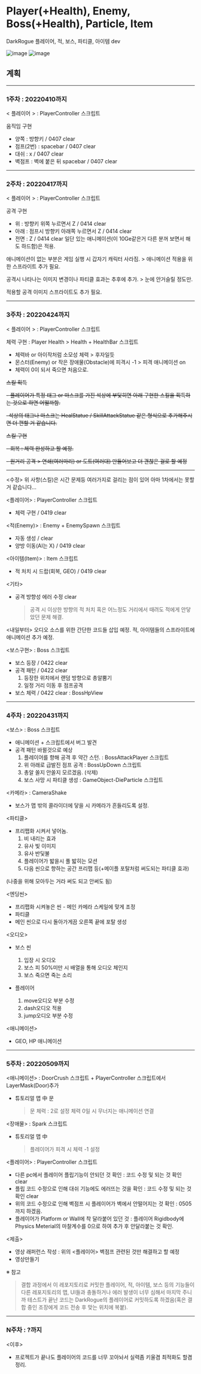 # Player(+Health), Enemy, Boss(+Health), Particle, Item
 DarkRogue 플레이어, 적, 보스, 파티클, 아이템 dev
 
![image](https://user-images.githubusercontent.com/86696817/165899767-07db7e92-1230-4c3e-9dd5-45feaa03a76d.png)
![image](https://user-images.githubusercontent.com/86696817/165899864-477d2d21-8072-42a6-9691-885af19682bb.png)



## 계획 
-----------------------------------------------------------------------------------------------------

### 1주차 : 20220410까지

< 플레이어 > : PlayerController 스크립트

움직임 구현
- 양쪽 : 방향키 / 0407 clear
- 점프(2번) : spacebar / 0407 clear
- 대쉬 : x / 0407 clear
- 벽점프 : 벽에 붙은 뒤 spacebar / 0407 clear

-----------------------------------------------------------------------------------------------------
### 2주차 : 20220417까지

< 플레이어 > : PlayerController 스크립트

공격 구현
 - 위 : 방향키 위쪽 누르면서 Z / 0414 clear
 - 아래 : 점프시 방향키 아래쪽 누르면서 Z / 0414 clear
 - 전면 : Z / 0414 clear
일단 있는 애니메이션(이 10Ge같은거 다른 분꺼 보면서 해도 하드함)은 적용.

애니메이션이 없는 부분은 게임 실행 시 갑자기 캐릭터 사라짐. > 애니메이션 적용을 위한 스프라이트 추가 필요.

공격시 나타나는 이미지 변경이나 파티클 효과는 추후에 추가. > 눈에 안거슬릴 정도만.

적용할 공격 이미지 스프라이트도 추가 필요.

-----------------------------------------------------------------------------------------------------
### 3주차 : 20220424까지

< 플레이어 > : PlayerController 스크립트

체력 구현 : Player Health > Health + HealthBar 스크립트
 - 체력바 or 아이작처럼 소모성 체력 > 후자일듯
 - 몬스터(Enemy) or 작은 장애물(Obstacle)에 피격시 -1 > 피격 애니메이션 on
 - 체력이 0이 되서 죽으면 처음으로.

~~스킬 획득~~

 ~~- 플레이어가 특정 태그 or 마스크를 가진 석상에 부딫히면 아래 구현한 스킬을 획득하는 것으로 하면 어떨까함.~~
 
 ~~-석상의 태그나 마스크는 HealStatue / SkillAttackStatue 같은 형식으로 추가해주시면 더 편할 거 같습니다.~~

~~스킬 구현~~

~~- 회복 : 체력 완성하고 할 예정.~~

~~- 원거리 공격 > 연쇄(여러마리) or 도트(여러대) 만들어보고 더 괜찮은 걸로 할 예정~~
 
-----------------------------------------------------------------------------------------------------
<수정> 위 사항(스킬)은 시간 문제등 여러가지로 걸리는 점이 있어 아마 1차에서는 못할 거 같습니다...

<플레이어> : PlayerController 스크립트
- 체력 구현 / 0419 clear

<적(Enemy)> : Enemy + EnemySpawn 스크립트
- 자동 생성 / clear
- 양방 이동(AI는 X) / 0419 clear

<아이템(Item)> : Item 스크립트
- 적 처치 시 드랍(회복, GEO) / 0419 clear

<기타>
- 공격 방향성 에러 수정 clear
   > 공격 시 이상한 방향의 적 처치 혹은 어느정도 거리에서 때려도 적에게 안닿았던 문제 해결.

<내일부터>
오디오 소스를 위한 간단한 코드들 삽입 예정.
적, 아이템들의 스프라이트에 애니메이션 추가 예정.

<보스구현> : Boss 스크립트
- 보스 등장 / 0422 clear
- 공격 패턴 / 0422 clear
  1. 등장한 위치에서 랜덤 방향으로 총알뿜기
  2. 일정 거리 이동 후 점프공격
- 보스 체력 / 0422 clear : BossHpView

-----------------------------------------------------------------------------------------------------
### 4주차 : 20220431까지

<보스> : Boss 스크립트
- 애니메이션 + 스크립트에서 버그 발견
- 공격 패턴 바뀔것으로 예상
  1. 플레이어를 향해 공격 후 약간 스턴. : BossAttackPlayer 스크립트
  2. 위 아래로 급발진 점프 공격 : BossUpDown 스크립트
  3. 총알 쏠지 안쏠지 모르겠음. (삭제)
  4. 보스 사망 시 파티클 생성 : GameObject-DieParticle 스크립트

<카메라> : CameraShake
- 보스가 맵 밖의 콜라이더에 닿을 시 카메라가 흔들리도록 설정.

<파티클> 
- 프리팹화 시켜서 넣어놈.
  1. 비 내리는 효과
  2. 유사 빛 이미지
  3. 유사 반딫불
  4. 플레이어가 밟을시 풀 밟히는 모션
  5. 다음 씬으로 향하는 공간 프리팹 등(+메이플 포탈처럼 써도되는 파티클 효과) 

(나중을 위해 모아두는 거라 써도 되고 안써도 됨)

<엔딩씬>
- 프리팹화 시켜놓은 씬 - 메인 카메라 스케일에 맞게 조정
- 파티클
- 메인 씬으로 다시 돌아가게끔 오른쪽 끝에 포탈 생성

<오디오>
- 보스 씬
  1. 입장 시 오디오
  2. 보스 피 50%미만 시 배열을 통해 오디오 체인지
  3. 보스 죽으면 죽는 소리

- 플레이어
  1. move오디오 부분 수정
  2. dash오디오 적용
  3. jump오디오 부분 수정

<애니메이션>
- GEO, HP 애니메이션 

-----------------------------------------------------------------------------------------------------
### 5주차 : 20220509까지
<애니메이션> : DoorCrush 스크립트 + PlayerController 스크립트에서 LayerMask(Door)추가
- 튜토리얼 맵 中 문
  > 문 체력 : 2로 설정
  > 체력 0일 시 무너지는 애니메이션 연결

<장애물> : Spark 스크립트
- 튜토리얼 맵 中 
  > 플레이어가 피격 시 체력 -1 설정 

<플레이어> : PlayerController 스크립트
- 다른 pc에서 플레이어 플립기능이 안되던 것 확인 : 코드 수정 및 되는 것 확인 clear
- 플립 코드 수정으로 인해 대쉬 기능에도 에러뜨는 것을 확인 : 코드 수정 및 되는 것 확인 clear
- 위의 코드 수정으로 인해 벽점프 시 플레이어가 벽에서 안떨어지는 것 확인 : 0505까지 하겠음.
- 플레이어가 Platform or Wall에 착 달라붙어 있던 것 : 플레이어 Rigidbody에 Physics Meterial의 마찰계수를 0으로 하여 추가 후 안달라붙는 것 확인.


<제출>
- 영상 래퍼런스 작성 : 위의 <플레이어> 벽점프 관련된 것만 해결하고 할 예정
- 영상만들기

※ 참고
> 결합 과정에서 이 레포지토리로 커밋한 플레이어, 적, 아이템, 보스 등의 기능들이 다른 레포지토리의 맵, UI들과 충돌하거나 에러 발생이 너무 심해서
> 마지막 주니까 테스트가 끝난 코드는 DarkRogue의 플레이어로 커밋하도록 하겠음(혹은 결합 중인 조장에게 코드 전송 후 맞는 위치에 복붙).

-----------------------------------------------------------------------------------------------------
### N주차 : ?까지
<이후>
- 프로젝트가 끝나도 플레이어의 코드를 너무 꼬아놔서 실력좀 키울겸 최적화도 할겸 정리.
